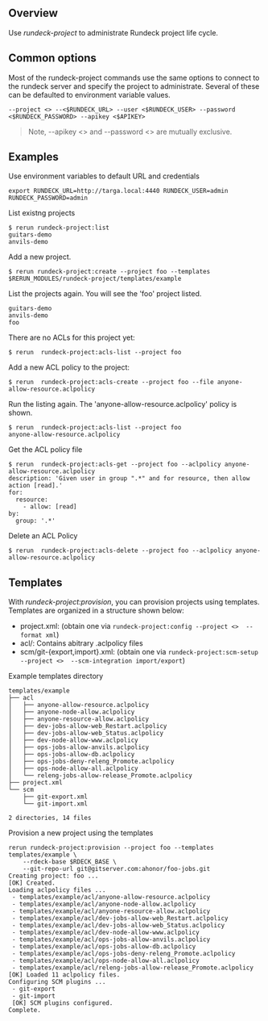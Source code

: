 ## Overview

Use *rundeck-project* to administrate Rundeck project life cycle.

## Common options

Most of the rundeck-project commands use the same options to connect to the rundeck server and specify the project to administrate. Several of these can be defaulted to environment variable values.

	--project <> --<$RUNDECK_URL> --user <$RUNDECK_USER> --password <$RUNDECK_PASSWORD> --apikey <$APIKEY>


> Note, --apikey <> and --password <> are mutually exclusive.

## Examples
Use environment variables to default URL and credentials

	export RUNDECK_URL=http://targa.local:4440 RUNDECK_USER=admin RUNDECK_PASSWORD=admin

List existng projects

	$ rerun rundeck-project:list
	guitars-demo
	anvils-demo

Add a new project. 

	$ rerun rundeck-project:create --project foo --templates $RERUN_MODULES/rundeck-project/templates/example


List the projects again. You will see the 'foo' project listed.

	guitars-demo
	anvils-demo
	foo

There are no ACLs for this project yet:

	$ rerun  rundeck-project:acls-list --project foo

Add a new ACL policy to the project:

	$ rerun  rundeck-project:acls-create --project foo --file anyone-allow-resource.aclpolicy

Run the listing again. The 'anyone-allow-resource.aclpolicy' policy is shown.

	$ rerun  rundeck-project:acls-list --project foo
	anyone-allow-resource.aclpolicy

Get the ACL policy file

	$ rerun  rundeck-project:acls-get --project foo --aclpolicy anyone-allow-resource.aclpolicy
	description: 'Given user in group ".*" and for resource, then allow action [read].'
	for:
	  resource:
	    - allow: [read]
	by:
	  group: '.*'

Delete an ACL Policy

	$ rerun  rundeck-project:acls-delete --project foo --aclpolicy anyone-allow-resource.aclpolicy

## Templates

With *rundeck-project:provision*, you can provision projects using templates. Templates are organized in a structure shown below:

* project.xml: (obtain one via `rundeck-project:config --project <>  --format xml`)
* acl/: Contains abitrary .aclpolicy files
* scm/git-{export,import}.xml: (obtain one via `rundeck-project:scm-setup --project <>  --scm-integration import/export`)



Example templates directory

	templates/example
	├── acl
	│   ├── anyone-allow-resource.aclpolicy
	│   ├── anyone-node-allow.aclpolicy
	│   ├── anyone-resource-allow.aclpolicy
	│   ├── dev-jobs-allow-web_Restart.aclpolicy
	│   ├── dev-jobs-allow-web_Status.aclpolicy
	│   ├── dev-node-allow-www.aclpolicy
	│   ├── ops-jobs-allow-anvils.aclpolicy
	│   ├── ops-jobs-allow-db.aclpolicy
	│   ├── ops-jobs-deny-releng_Promote.aclpolicy
	│   ├── ops-node-allow-all.aclpolicy
	│   └── releng-jobs-allow-release_Promote.aclpolicy
	├── project.xml
	└── scm
	    ├── git-export.xml
	    └── git-import.xml

	2 directories, 14 files

Provision a new project using the templates

	rerun rundeck-project:provision --project foo --templates templates/example \
		--rdeck-base $RDECK_BASE \
		--git-repo-url git@gitserver.com:ahonor/foo-jobs.git
	Creating project: foo ...
	[OK] Created.
	Loading aclpolicy files ...
	 - templates/example/acl/anyone-allow-resource.aclpolicy
	 - templates/example/acl/anyone-node-allow.aclpolicy
	 - templates/example/acl/anyone-resource-allow.aclpolicy
	 - templates/example/acl/dev-jobs-allow-web_Restart.aclpolicy
	 - templates/example/acl/dev-jobs-allow-web_Status.aclpolicy
	 - templates/example/acl/dev-node-allow-www.aclpolicy
	 - templates/example/acl/ops-jobs-allow-anvils.aclpolicy
	 - templates/example/acl/ops-jobs-allow-db.aclpolicy
	 - templates/example/acl/ops-jobs-deny-releng_Promote.aclpolicy
	 - templates/example/acl/ops-node-allow-all.aclpolicy
	 - templates/example/acl/releng-jobs-allow-release_Promote.aclpolicy
	[OK] Loaded 11 aclpolicy files.
	Configuring SCM plugins ...	
	 - git-export
	 - git-import
	 [OK] SCM plugins configured.
	Complete.

